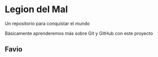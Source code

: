 # Legion del Mal
Un repositorio para conquistar el mundo

Básicamente aprenderemos más sobre Git y GitHub con este proyecto



## Favio
